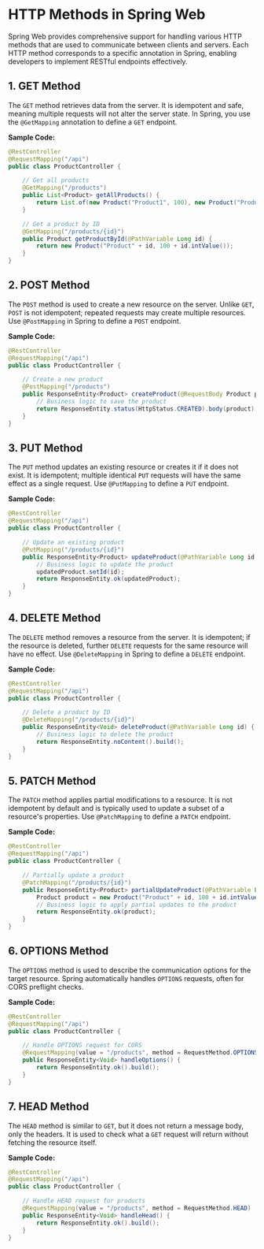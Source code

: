 # HTTP Methods in Spring Web

Spring Web provides comprehensive support for handling various HTTP methods that are used to communicate between clients and servers. Each HTTP method corresponds to a specific annotation in Spring, enabling developers to implement RESTful endpoints effectively.

## 1. **GET Method**
The `GET` method retrieves data from the server. It is idempotent and safe, meaning multiple requests will not alter the server state. In Spring, you use the `@GetMapping` annotation to define a `GET` endpoint.

**Sample Code:**
```java
@RestController
@RequestMapping("/api")
public class ProductController {

    // Get all products
    @GetMapping("/products")
    public List<Product> getAllProducts() {
        return List.of(new Product("Product1", 100), new Product("Product2", 200));
    }

    // Get a product by ID
    @GetMapping("/products/{id}")
    public Product getProductById(@PathVariable Long id) {
        return new Product("Product" + id, 100 + id.intValue());
    }
}
```

## 2. **POST Method**
The `POST` method is used to create a new resource on the server. Unlike `GET`, `POST` is not idempotent; repeated requests may create multiple resources. Use `@PostMapping` in Spring to define a `POST` endpoint.

**Sample Code:**
```java
@RestController
@RequestMapping("/api")
public class ProductController {

    // Create a new product
    @PostMapping("/products")
    public ResponseEntity<Product> createProduct(@RequestBody Product product) {
        // Business logic to save the product
        return ResponseEntity.status(HttpStatus.CREATED).body(product);
    }
}
```

## 3. **PUT Method**
The `PUT` method updates an existing resource or creates it if it does not exist. It is idempotent; multiple identical `PUT` requests will have the same effect as a single request. Use `@PutMapping` to define a `PUT` endpoint.

**Sample Code:**
```java
@RestController
@RequestMapping("/api")
public class ProductController {

    // Update an existing product
    @PutMapping("/products/{id}")
    public ResponseEntity<Product> updateProduct(@PathVariable Long id, @RequestBody Product updatedProduct) {
        // Business logic to update the product
        updatedProduct.setId(id);
        return ResponseEntity.ok(updatedProduct);
    }
}
```

## 4. **DELETE Method**
The `DELETE` method removes a resource from the server. It is idempotent; if the resource is deleted, further `DELETE` requests for the same resource will have no effect. Use `@DeleteMapping` in Spring to define a `DELETE` endpoint.

**Sample Code:**
```java
@RestController
@RequestMapping("/api")
public class ProductController {

    // Delete a product by ID
    @DeleteMapping("/products/{id}")
    public ResponseEntity<Void> deleteProduct(@PathVariable Long id) {
        // Business logic to delete the product
        return ResponseEntity.noContent().build();
    }
}
```

## 5. **PATCH Method**
The `PATCH` method applies partial modifications to a resource. It is not idempotent by default and is typically used to update a subset of a resource's properties. Use `@PatchMapping` to define a `PATCH` endpoint.

**Sample Code:**
```java
@RestController
@RequestMapping("/api")
public class ProductController {

    // Partially update a product
    @PatchMapping("/products/{id}")
    public ResponseEntity<Product> partialUpdateProduct(@PathVariable Long id, @RequestBody Map<String, Object> updates) {
        Product product = new Product("Product" + id, 100 + id.intValue());
        // Business logic to apply partial updates to the product
        return ResponseEntity.ok(product);
    }
}
```

## 6. **OPTIONS Method**
The `OPTIONS` method is used to describe the communication options for the target resource. Spring automatically handles `OPTIONS` requests, often for CORS preflight checks.

**Sample Code:**
```java
@RestController
@RequestMapping("/api")
public class ProductController {

    // Handle OPTIONS request for CORS
    @RequestMapping(value = "/products", method = RequestMethod.OPTIONS)
    public ResponseEntity<Void> handleOptions() {
        return ResponseEntity.ok().build();
    }
}
```

## 7. **HEAD Method**
The `HEAD` method is similar to `GET`, but it does not return a message body, only the headers. It is used to check what a `GET` request will return without fetching the resource itself.

**Sample Code:**
```java
@RestController
@RequestMapping("/api")
public class ProductController {

    // Handle HEAD request for products
    @RequestMapping(value = "/products", method = RequestMethod.HEAD)
    public ResponseEntity<Void> handleHead() {
        return ResponseEntity.ok().build();
    }
}
```